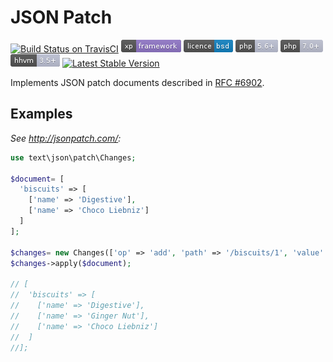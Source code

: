 JSON Patch
==========

[![Build Status on TravisCI](https://secure.travis-ci.org/xp-forge/json-patch.svg)](http://travis-ci.org/xp-forge/json-patch)
[![XP Framework Module](https://raw.githubusercontent.com/xp-framework/web/master/static/xp-framework-badge.png)](https://github.com/xp-framework/core)
[![BSD Licence](https://raw.githubusercontent.com/xp-framework/web/master/static/licence-bsd.png)](https://github.com/xp-framework/core/blob/master/LICENCE.md)
[![Required PHP 5.6+](https://raw.githubusercontent.com/xp-framework/web/master/static/php-5_6plus.png)](http://php.net/)
[![Supports PHP 7.0+](https://raw.githubusercontent.com/xp-framework/web/master/static/php-7_0plus.png)](http://php.net/)
[![Supports HHVM 3.5+](https://raw.githubusercontent.com/xp-framework/web/master/static/hhvm-3_5plus.png)](http://hhvm.com/)
[![Latest Stable Version](https://poser.pugx.org/xp-forge/json-patch/version.png)](https://packagist.org/packages/xp-forge/json-patch)

Implements JSON patch documents described in [RFC #6902](http://tools.ietf.org/html/rfc6902).

Examples
--------
*See http://jsonpatch.com/:*

```php
use text\json\patch\Changes;

$document= [
  'biscuits' => [
    ['name' => 'Digestive'],
    ['name' => 'Choco Liebniz']
  ]
];

$changes= new Changes(['op' => 'add', 'path' => '/biscuits/1', 'value' => ['name' => 'Ginger Nut']]);
$changes->apply($document);

// [
//  'biscuits' => [
//    ['name' => 'Digestive'],
//    ['name' => 'Ginger Nut'],
//    ['name' => 'Choco Liebniz']
//  ]
//];
```